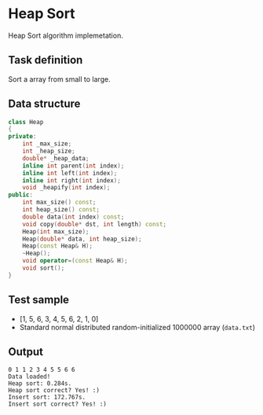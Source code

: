 # Heap Sort

Heap Sort algorithm implemetation. 

## Task definition

Sort a array from small to large.

## Data structure

```C++
class Heap
{
private:
    int _max_size;
	int _heap_size;
	double* _heap_data;
    inline int parent(int index);
    inline int left(int index);
    inline int right(int index);
    void _heapify(int index);
public:
    int max_size() const;
    int heap_size() const;
    double data(int index) const;
    void copy(double* dst, int length) const;
    Heap(int max_size);
	Heap(double* data, int heap_size);
	Heap(const Heap& H);
	~Heap();
	void operator=(const Heap& H);
	void sort();
}
```

## Test sample

- [1, 5, 6, 3, 4, 5, 6, 2, 1, 0]
- Standard normal distributed random-initialized 1000000 array (```data.txt```)

## Output

```
0 1 1 2 3 4 5 5 6 6
Data loaded!
Heap sort: 0.284s.
Heap sort correct? Yes! :)
Insert sort: 172.767s.
Insert sort correct? Yes! :)
```